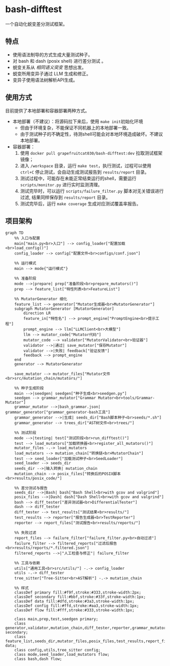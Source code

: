 # bash-difftest

一个自动化蜕变差分测试框架。

## 特点

- 使用语法制导的方式生成大量测试种子。
- 对 bash 和 dash (posix shell) 进行差分测试 。
- 蜕变关系从 *相同语义突变* 思想出发。
- 蜕变所用变异子通过 LLM 生成和修正。
- 变异子使用语法树解析API生成。

## 使用方式

目前提供了本地部署和容器部署两种方式。

- 本地部署（不建议）：将源码拉下来后，使用 `make init`初始化环境
  - 但由于环境复杂，不能保证不同机器上的本地部署一致。
  - 由于测试种子的不确定性，待测shell可能会对本地环境造成破坏。不建议本地部署。
- 容器部署：
  1. 使用 `docker pull grapefruitcat030/bash-difftest:dev` 拉取测试框架镜像；
  2. 进入 `/workspace` 目录，运行 `make test`，执行测试，过程可以使用 `ctrl+C` 停止测试，会自动生成测试报告到 `results/report` 目录。
  3. 测试过程中，可能存在未能正常结束运行的shell，需要运行 `scripts/monitor.py` 进行实时监测清理。
  4. 测试完毕时，可以运行 `scripts/failure_filter.py` 脚本对无关错误进行过滤, 结果同样保存到 `results/report` 目录。
  5. 测试完毕后，运行 `make coverage` 生成对应测试覆盖率报告。

## 项目架构

```mermaid
graph TD
    %% 入口与配置
    main["main.py<br>入口"] --> config_loader["配置加载<br>load_config()"]
    config_loader --> config["配置文件<br>configs/conf.json"]

    %% 运行模式
    main --> mode{"运行模式"}

    %% 准备阶段
    mode -->|prepare| prep["准备阶段<br>prepare_mutators()"]
    prep --> feature_list["特性列表<br>FeatureList"]
    
    %% MutatorGenerator 细化
    feature_list --> generator["Mutator生成器<br>MutatorGenerator"]
    subgraph MutatorGenerator [MutatorGenerator]
        direction LR
        feature_in["特性名"] --> prompt_engine["PromptEngine<br>提示工程"]
        prompt_engine --> llm["LLMClient<br>大模型"]
        llm --> mutator_code["Mutator代码"]
        mutator_code --> validator["MutatorValidator<br>验证器"]
        validator -->|通过| save_mutator["保存Mutator"]
        validator -->|失败| feedback["验证反馈"]
        feedback --> prompt_engine
    end
    generator --> MutatorGenerator

    save_mutator --> mutator_files["Mutator文件<br>src/mutation_chain/mutators/"]

    %% 种子生成阶段
    main -->|seedgen| seedgen["种子生成<br>seedgen.py"]
    seedgen --> grammar_mutator["Grammar Mutator<br>tools/Grammar-Mutator"]
    grammar_mutator -->|bash_grammar.json| grammar_generator["grammar_generator-bash工具"]
    grammar_generator -->|生成| seeds_dir["Bash脚本种子<br>seeds/*.sh"]
    grammar_generator --> trees_dir["AST树文件<br>trees/"]

    %% 测试阶段
    mode -->|testing| test["测试阶段<br>run_difftest()"]
    test --> load_mutators["加载转换器<br>register_all_mutators()"]
    mutator_files -.-> load_mutators
    load_mutators --> mutation_chain["转换链<br>MutatorChain"]
    test --> seed_loader["加载测试种子<br>SeedLoader"]
    seed_loader --> seeds_dir
    seeds_dir -->|输入转换| mutation_chain
    mutation_chain --> posix_files["转换后的POSIX脚本<br>results/posix_code/"]

    %% 差分测试与报告
    seeds_dir -->|Bash| bash["Bash Shell<br>with gcov and valgrind"]
    posix_files -->|Dash| dash["Dash Shell<br>with gcov and valgrind"]
    bash --> diff_tester["差异测试器<br>DifferentialTester"]
    dash --> diff_tester
    diff_tester --> test_results["测试结果<br>results/"]
    test_results --> reporter["报告生成器<br>TestReporter"]
    reporter --> report_files["测试报告<br>results/reports/"]

    %% 失败过滤
    report_files --> failure_filter["failure_filter.py<br>自动过滤"]
    failure_filter --> filtered_reports["过滤后报告<br>results/reports/*.filtered.json"]
    filtered_reports -->|"人工检查与修正"| failure_filter

    %% 工具与依赖
    utils["通用工具<br>src/utils/"] -.-> config_loader
    utils -.-> diff_tester
    tree_sitter["Tree-Sitter<br>AST解析"] -.-> mutation_chain

    %% 样式
    classDef primary fill:#f9f,stroke:#333,stroke-width:2px;
    classDef secondary fill:#bbf,stroke:#33f,stroke-width:1px;
    classDef data fill:#dfd,stroke:#3a3,stroke-width:1px;
    classDef config fill:#ffd,stroke:#aa3,stroke-width:1px;
    classDef flow fill:#fff,stroke:#333,stroke-width:1px;

    class main,prep,test,seedgen primary;
    class generator,validator,mutation_chain,diff_tester,reporter,grammar_mutator,grammar_generator,prompt_engine,llm,failure_filter secondary;
    class feature_list,seeds_dir,mutator_files,posix_files,test_results,report_files,trees_dir,mutator_code,save_mutator,feature_in,feedback,filtered_reports,final_reports data;
    class config,utils,tree_sitter config;
    class mode,seed_loader,load_mutators flow;
    class bash,dash flow;
```